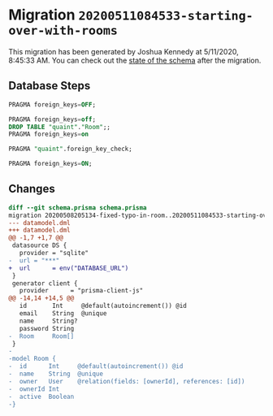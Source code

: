 # Migration `20200511084533-starting-over-with-rooms`

This migration has been generated by Joshua Kennedy at 5/11/2020, 8:45:33 AM.
You can check out the [state of the schema](./schema.prisma) after the migration.

## Database Steps

```sql
PRAGMA foreign_keys=OFF;

PRAGMA foreign_keys=off;
DROP TABLE "quaint"."Room";;
PRAGMA foreign_keys=on

PRAGMA "quaint".foreign_key_check;

PRAGMA foreign_keys=ON;
```

## Changes

```diff
diff --git schema.prisma schema.prisma
migration 20200508205134-fixed-typo-in-room..20200511084533-starting-over-with-rooms
--- datamodel.dml
+++ datamodel.dml
@@ -1,7 +1,7 @@
 datasource DS {
   provider = "sqlite"
-  url = "***"
+  url      = env("DATABASE_URL")
 }
 generator client {
   provider      = "prisma-client-js"
@@ -14,14 +14,5 @@
   id       Int     @default(autoincrement()) @id
   email    String  @unique
   name     String?
   password String
-  Room     Room[]
 }
-
-model Room {
-  id      Int     @default(autoincrement()) @id
-  name    String  @unique
-  owner   User    @relation(fields: [ownerId], references: [id])
-  ownerId Int
-  active  Boolean
-}
```


